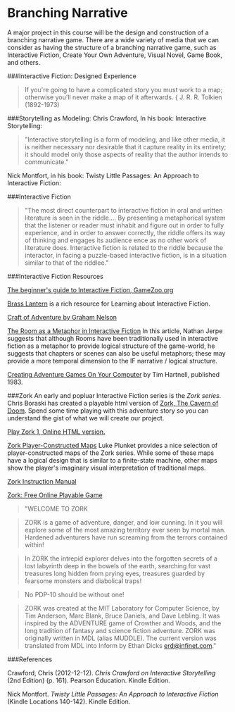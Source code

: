 # Branching Narrative
A major project in this course will be the design and construction of a branching narrative game.  There are a wide variety of media that we can consider as having the structure of a branching narrative game, such as Interactive Fiction, Create Your Own Adventure, Visual Novel, Game Book, and others.

###Interactive Fiction: Designed Experience
>If you're going to have a complicated story you must work to a map;
otherwise you'll never make a map of it afterwards.
{ J. R. R. Tolkien (1892-1973)

###Storytelling as Modeling:
Chris Crawford, In his book: Interactive Storytelling:

>"Interactive storytelling is a form of modeling, and like other media, it is neither necessary nor desirable that it capture reality in its entirety; it should model only those aspects of reality that the author intends to communicate."

 Nick Montfort, in his book:  Twisty Little Passages: An Approach to Interactive Fiction:

###Interactive Fiction

>"The most direct counterpart to interactive fiction in oral and written literature is seen in the riddle....
>By presenting a metaphorical system that the listener or reader must inhabit and figure out in order to fully experience, and in order to answer correctly, the riddle offers its way of thinking and engages its audience ence as no other work of literature does. Interactive fiction is related to the riddle because the interactor, in facing a puzzle-based interactive fiction, is in a situation similar to that of the riddlee."

###Interactive Fiction Resources

[The beginner's guide to Interactive Fiction, GameZoo.org](http://www.gameszoo.org/rezork/docs/beginner.txt)

[Brass Lantern](http://brasslantern.org/beginners/) is a rich resource for Learning about Interactive Fiction.

[Craft of Adventure by Graham Nelson ](http://ifarchive.org/if-archive/info/Craft.Of.Adventure.T1.letter.pdf)

[The Room as a Metaphor in Interactive Fiction](http://brasslantern.org/writers/iftheory/roomasmetaphor.html) In this article, Nathan Jerpe suggests that although Rooms have been traditionally used in interactive fiction as a metaphor to provide logical structure of the game-world, he suggests that chapters or scenes can also be useful metaphors; these may provide a more temporal dimension to the IF narrative / logical structure.

[Creating Adventure Games On Your Computer](http://www.atariarchives.org/adventure/)
by Tim Hartnell, published 1983. 

###Zork
An early and popluar Interactive Fiction series is the *Zork series*.  Chris Boraski has created a playable html version of [Zork, The Cavern of Doom](http://boraski.com/zork/index.html). Spend some time playing with this adventure story so you can understand the gist of what we will create our project. 

[Play Zork 1, Online HTML version.](http://textadventures.co.uk/games/view/5zyoqrsugeopel3ffhz_vq/zork)

[Zork Player-Constructed Maps](http://kotaku.com/5843715/the-delightful-home-made-maps-of-the-zork-series/)
 Luke Plunket provides a nice selection of player-constructed maps of the Zork series.  While some of these maps have a logical design that is similar to a finite-state machine, other maps show the player's imaginary visual interpretation of traditional maps.  
 
 [Zork Instruction Manual](http://www.thezorklibrary.com/zork1/zork1.pdf)

[Zork: Free Online Playable Game](http://iplayif.com/?story=http%3A%2F%2Fwww.ifarchive.org%2Fif-archive%2Fgames%2Fzcode%2Fzdungeon.z5)

>"WELCOME TO ZORK

>ZORK is a game of adventure, danger, and low cunning.  In it you will explore some of the most amazing territory ever seen by mortal man.  Hardened adventurers have run screaming from the terrors contained within!

>In ZORK the intrepid explorer delves into the forgotten secrets of a lost labyrinth deep in the bowels of the earth, searching for vast treasures long hidden from prying eyes, treasures guarded by fearsome monsters and diabolical traps!

>No PDP-10 should be without one!

>ZORK was created at the MIT Laboratory for Computer Science, by Tim Anderson, Marc Blank, Bruce Daniels, and Dave Lebling.  It was inspired by the ADVENTURE game of Crowther and Woods, and the long tradition of fantasy and science fiction adventure.  ZORK was originally written in MDL (alias MUDDLE).  The current version was translated from MDL into Inform by Ethan Dicks <erd@infinet.com>."

###References

Crawford, Chris (2012-12-12). _Chris Crawford on Interactive Storytelling_ (2nd Edition) (p. 161). Pearson Education. Kindle Edition. 

Nick Montfort. _Twisty Little Passages: An Approach to Interactive Fiction_ (Kindle Locations 140-142). Kindle Edition. 

